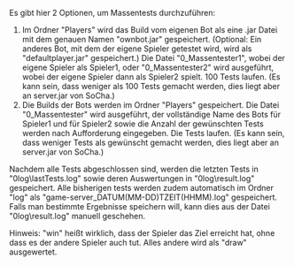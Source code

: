 Es gibt hier 2 Optionen, um Massentests durchzuführen: 
1.  Im Ordner "Players" wird das Build vom eigenen Bot als eine .jar Datei mit dem genauen Namen "ownbot.jar" gespeichert. (Optional: Ein anderes Bot, mit dem der eigene Spieler getestet wird, wird als "defaultplayer.jar" gespeichert.) 
Die Datei "0_Massentester1", wobei der eigene Spieler als Spieler1, oder "0_Massentester2" wird ausgeführt, wobei der eigene Spieler dann als Spieler2 spielt. 100 Tests laufen. (Es kann sein, dass weniger als 100 Tests gemacht werden, dies liegt aber an server.jar von SoCha.)
2.  Die Builds der Bots werden im Ordner "Players" gespeichert. 
Die Datei "0_Massentester" wird ausgeführt, der vollständige Name des Bots für Spieler1 und für Spieler2 sowie die Anzahl der gewünschten Tests werden nach Aufforderung eingegeben. Die Tests laufen. (Es kann sein, dass weniger Tests als gewünscht gemacht werden, dies liegt aber an server.jar von SoCha.)

Nachdem alle Tests abgeschlossen sind, werden die letzten Tests in "0log\lastTests.log" sowie deren Auswertungen in "0log\result.log" gespeichert. Alle bisherigen tests werden zudem automatisch im Ordner "log" als "game-server_DATUM(MM-DD)TZEIT(HHMM).log" gespeichert. Falls man bestimmte Ergebnisse speichern will, kann dies aus der Datei "0log\result.log" manuell geschehen. 

Hinweis: "win" heißt wirklich, dass der Spieler das Ziel erreicht hat, ohne dass es der andere Spieler auch tut. Alles andere wird als "draw" ausgewertet. 